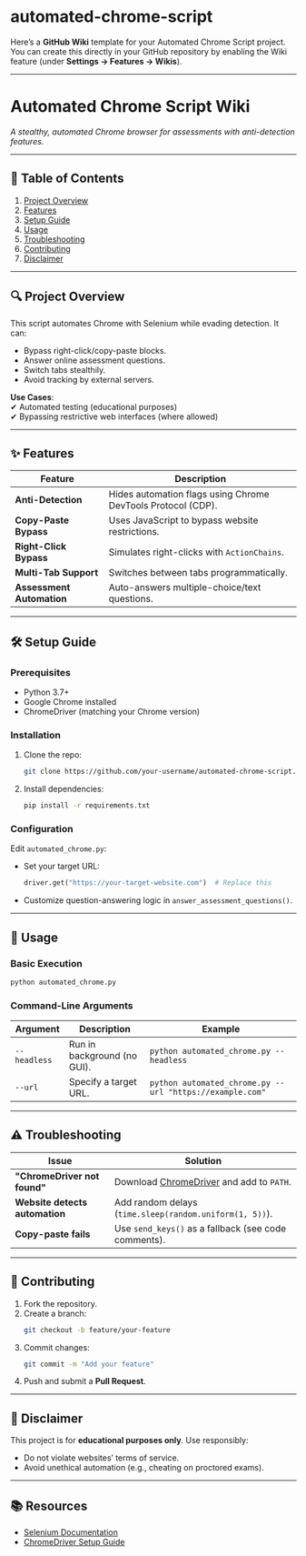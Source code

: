 # automated-chrome-script
Here’s a **GitHub Wiki** template for your Automated Chrome Script project. You can create this directly in your GitHub repository by enabling the Wiki feature (under **Settings → Features → Wikis**).

---

# **Automated Chrome Script Wiki**  
*A stealthy, automated Chrome browser for assessments with anti-detection features.*  

---

## **📌 Table of Contents**  
1. [Project Overview](#-project-overview)  
2. [Features](#-features)  
3. [Setup Guide](#-setup-guide)  
4. [Usage](#-usage)  
5. [Troubleshooting](#-troubleshooting)  
6. [Contributing](#-contributing)  
7. [Disclaimer](#-disclaimer)  

---

## **🔍 Project Overview**  
This script automates Chrome with Selenium while evading detection. It can:  
- Bypass right-click/copy-paste blocks.  
- Answer online assessment questions.  
- Switch tabs stealthily.  
- Avoid tracking by external servers.  

**Use Cases**:  
✔ Automated testing (educational purposes)  
✔ Bypassing restrictive web interfaces (where allowed)  

---

## **✨ Features**  
| Feature | Description |  
|---------|------------|  
| **Anti-Detection** | Hides automation flags using Chrome DevTools Protocol (CDP). |  
| **Copy-Paste Bypass** | Uses JavaScript to bypass website restrictions. |  
| **Right-Click Bypass** | Simulates right-clicks with `ActionChains`. |  
| **Multi-Tab Support** | Switches between tabs programmatically. |  
| **Assessment Automation** | Auto-answers multiple-choice/text questions. |  

---

## **🛠 Setup Guide**  
### **Prerequisites**  
- Python 3.7+  
- Google Chrome installed  
- ChromeDriver (matching your Chrome version)  

### **Installation**  
1. Clone the repo:  
   ```bash
   git clone https://github.com/your-username/automated-chrome-script.git
   ```  
2. Install dependencies:  
   ```bash
   pip install -r requirements.txt
   ```  

### **Configuration**  
Edit `automated_chrome.py`:  
- Set your target URL:  
  ```python
  driver.get("https://your-target-website.com")  # Replace this
  ```  
- Customize question-answering logic in `answer_assessment_questions()`.  

---

## **🚀 Usage**  
### **Basic Execution**  
```bash
python automated_chrome.py
```  

### **Command-Line Arguments**  
| Argument | Description | Example |  
|----------|-------------|---------|  
| `--headless` | Run in background (no GUI). | `python automated_chrome.py --headless` |  
| `--url` | Specify a target URL. | `python automated_chrome.py --url "https://example.com"` |  

---

## **⚠ Troubleshooting**  
| Issue | Solution |  
|-------|----------|  
| **"ChromeDriver not found"** | Download [ChromeDriver](https://chromedriver.chromium.org/) and add to `PATH`. |  
| **Website detects automation** | Add random delays (`time.sleep(random.uniform(1, 5))`). |  
| **Copy-paste fails** | Use `send_keys()` as a fallback (see code comments). |  

---

## **🤝 Contributing**  
1. Fork the repository.  
2. Create a branch:  
   ```bash
   git checkout -b feature/your-feature
   ```  
3. Commit changes:  
   ```bash
   git commit -m "Add your feature"
   ```  
4. Push and submit a **Pull Request**.  

---

## **📜 Disclaimer**  
This project is for **educational purposes only**. Use responsibly:  
- Do not violate websites’ terms of service.  
- Avoid unethical automation (e.g., cheating on proctored exams).  

---

## **📚 Resources**  
- [Selenium Documentation](https://www.selenium.dev/documentation/)  
- [ChromeDriver Setup Guide](https://chromedriver.chromium.org/getting-started)  



